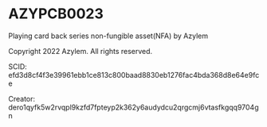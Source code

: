 # AZYPCB0023
Playing card back series non-fungible asset(NFA) by Azylem

Copyright 2022 Azylem. All rights reserved.

SCID: efd3d8cf4f3e39961ebb1ce813c800baad8830eb1276fac4bda368d8e64e9fce

Creator: dero1qyfk5w2rvqpl9kzfd7fpteyp2k362y6audydcu2qrgcmj6vtasfkgqq9704gn
